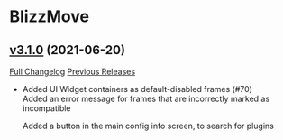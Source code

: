 # BlizzMove

## [v3.1.0](https://github.com/Kiatra/BlizzMove/tree/v3.1.0) (2021-06-20)
[Full Changelog](https://github.com/Kiatra/BlizzMove/commits/v3.1.0) [Previous Releases](https://github.com/Kiatra/BlizzMove/releases)

- Added UI Widget containers as default-disabled frames (#70)  
    Added an error message for frames that are incorrectly marked as incompatible  
    Added a button in the main config info screen, to search for plugins  